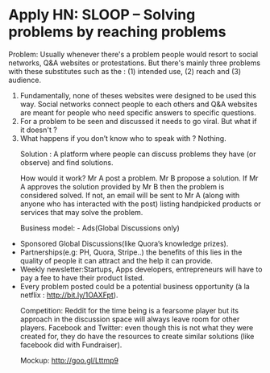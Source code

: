 # Apply HN: SLOOP – Solving problems by reaching problems

Problem: Usually whenever there&#x27;s a problem people would resort to social networks, Q&amp;A websites or protestations. But there&#x27;s mainly three problems with these substitutes such as the : (1) intended use, (2) reach and (3) audience. 
1. Fundamentally, none of theses websites were designed to be used this way. Social networks connect people to each others and Q&amp;A websites are meant for people who need specific answers to specific questions.
2. For a problem to be seen and discussed it needs to go viral. But what if it doesn&#x27;t ? 
3. What happens if you don’t know who to speak with ? Nothing.<p>Solution : A platform where people can discuss problems they have (or observe) and find solutions.<p>How would it work? 
Mr A post a problem. Mr B propose a solution. If Mr A approves the solution provided by Mr B then the problem is considered solved. If not, an email will be sent to Mr A (along with anyone who has interacted with the post) listing handpicked products or services that may solve the problem.<p>Business model: - Ads(Global Discussions only)
- Sponsored Global Discussions(like Quora’s knowledge prizes).
- Partnerships(e.g: PH, Quora, Stripe..) the benefits of this lies in the quality of people it can attract and the help it can provide.
- Weekly newsletter:Startups, Apps developers, entrepreneurs will have to pay a fee to have their product listed.
- Every problem posted could be a potential business opportunity (à la netflix : <a href="http:&#x2F;&#x2F;bit.ly&#x2F;1OAXFpt" rel="nofollow">http:&#x2F;&#x2F;bit.ly&#x2F;1OAXFpt</a>).<p>Competition: Reddit for the time being is a fearsome player but its approach in the discussion space will always leave room for other players. Facebook and Twitter: even though this is not what they were created for, they do have the resources to create similar solutions (like facebook did with Fundraiser).<p>Mockup: <a href="http:&#x2F;&#x2F;goo.gl&#x2F;Lttmp9" rel="nofollow">http:&#x2F;&#x2F;goo.gl&#x2F;Lttmp9</a>
